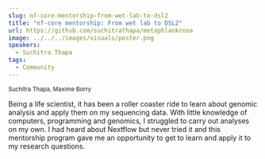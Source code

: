 ```yaml
---
slug: nf-core-mentorship-from-wet-lab-to-dsl2
title: "nf-core mentorship: From wet lab to DSL2"
url: https://github.com/suchitrathapa/metaphlankrona
image: ../../../images/visuals/poster.png
speakers:
  - Suchitra Thapa
tags:
  - Community
---
```

<div className="mb-8">
  <small className="typo-small">
    Suchitra Thapa, Maxime Borry
  </small>
</div>

Being a life scientist, it has been a roller coaster ride to learn about genomic analysis and apply them on my sequencing data. With little knowledge of computers, programming and genomics, I struggled to carry out analyses on my own. I had heard about Nextflow but never tried it and this mentorship program gave me an opportunity to get to learn and apply it to my research questions.
